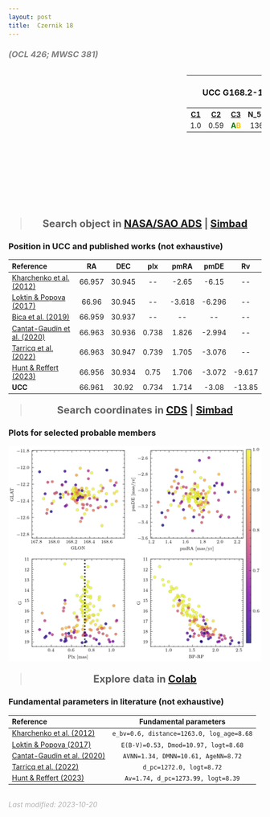 ```yaml
---
layout: post
title:  Czernik 18
---
```

<h3><span style="color: #808080;"><i>(OCL 426; MWSC 381)</i></span></h3>
<div style="display: flex; justify-content: space-between;">
 <div style="text-align: center;">
 <!-- Left block -->
 <div id="aladin-lite-div" style="width:355px;height:250px;"></div>
 <script type="text/javascript" src="https://aladin.cds.unistra.fr/AladinLite/api/v3/latest/aladin.js" charset="utf-8"></script>
 <script type="text/javascript">
   let aladin;
   A.init.then(() => {
      aladin = A.aladin('#aladin-lite-div', {survey: "P/DSS2/color", fov:0.25, target: "66.961 30.92"});
   });
 </script>
</div>
<!-- Left block -->

<table style="text-align: center; width:355px;height:250px;">
  <!-- Row 1 (title) -->
  <tr>
    <td colspan="5"><h3>UCC G168.2-12.3</h3></td>
  </tr>
  <!-- Row 2 -->
  <tr>
    <th><a href="https://ucc.ar/faq#what-are-the-c1-c2-and-c3-parameters" title="Photometric class">C1</a></th>
    <th><a href="https://ucc.ar/faq#what-are-the-c1-c2-and-c3-parameters" title="Density class">C2</a></th>
    <th><a href="https://ucc.ar/faq#what-are-the-c1-c2-and-c3-parameters" title="Combined class">C3</a></th>
    <th><div title="Stars with membership probability >50%">N_50</div></th>
    <th><div title="Radius that contains half the members [arcmin]">r_50</div></th>
  </tr>
  <!-- Row 3 -->
  <tr>
    <td>1.0</td>
    <td>0.59</td>
    <td><span style="color: green; font-weight: bold;">A</span><span style="color: #FFC300; font-weight: bold;">B</span></td>
    <td>136</td>
    <td>7.5</td>
  </tr>
</table>
</div>

> <p style="text-align:center; font-weight: bold; font-size:20px">Search object in <a href="https://ui.adsabs.harvard.edu/search/q=%20collection%3Aastronomy%20body%3A%22Czernik%2018%22&sort=date%20desc%2C%20bibcode%20desc&p_=0" target="_blank">NASA/SAO ADS</a> | <a href="https://simbad.cds.unistra.fr/simbad/sim-id-refs?Ident=czernik18" target="_blank">Simbad</a></p>


### Position in UCC and published works (not exhaustive)

| Reference    | RA    | DEC   | plx  | pmRA  | pmDE   |  Rv  |
| :---         | :---: | :---: | :---: | :---: | :---: | :---: |
|[Kharchenko et al. (2012)](https://ui.adsabs.harvard.edu/abs/2012A%26A...543A.156K) | 66.957 | 30.945 | -- | -2.65 | -6.15 | -- |
|[Loktin & Popova (2017)](https://ui.adsabs.harvard.edu/abs/2017AstBu..72..257L/abstract) | 66.96 | 30.945 | -- | -3.618 | -6.296 | -- |
|[Bica et al. (2019)](https://ui.adsabs.harvard.edu/abs/2019AJ....157...12B/abstract) | 66.959 | 30.937 | -- | -- | -- | -- |
|[Cantat-Gaudin et al. (2020)](https://ui.adsabs.harvard.edu/abs/2020A%26A...640A...1C) | 66.963 | 30.936 | 0.738 | 1.826 | -2.994 | -- |
|[Tarricq et al. (2022)](https://ui.adsabs.harvard.edu/abs/2022A%26A...659A..59T/abstract) | 66.963 | 30.947 | 0.739 | 1.705 | -3.076 | -- |
|[Hunt & Reffert (2023)](https://ui.adsabs.harvard.edu/abs/2023arXiv230313424H/abstract) | 66.956 | 30.934 | 0.75 | 1.706 | -3.072 | -9.617 |
| **UCC** |66.961 | 30.92 | 0.734 | 1.714 | -3.08 | -13.85 |

> <p style="text-align:center; font-weight: bold; font-size:20px">Search coordinates in <a href="https://cdsportal.u-strasbg.fr/?target=66.961,30.92" target="_blank">CDS</a> | <a href="https://simbad.cds.unistra.fr/mobile/object_list.html?coord=66.961%2030.92&output=json&radius=5&userEntry=czernik18" target="_blank">Simbad</a></p>

### Plots for selected probable members

![CLUSTER](https://raw.githubusercontent.com/ucc23/Q2N/main/plots/czernik18.webp)


> <p style="text-align:center; font-weight: bold; font-size:20px">Explore data in <a href="https://colab.research.google.com/github/UCC23/Q2N/blob/master/notebooks/czernik18.ipynb" target="_blank">Colab</a></p>


### Fundamental parameters in literature (not exhaustive)

| Reference |  Fundamental parameters |
| :---         |     :---:      |
| [Kharchenko et al. (2012)](https://ui.adsabs.harvard.edu/abs/2012A%26A...543A.156K) | `e_bv=0.6, distance=1263.0, log_age=8.68` |
| [Loktin & Popova (2017)](https://ui.adsabs.harvard.edu/abs/2017AstBu..72..257L/abstract) | `E(B-V)=0.53, Dmod=10.97, logt=8.68` |
| [Cantat-Gaudin et al. (2020)](https://ui.adsabs.harvard.edu/abs/2020A%26A...640A...1C) | `AVNN=1.34, DMNN=10.61, AgeNN=8.72` |
| [Tarricq et al. (2022)](https://ui.adsabs.harvard.edu/abs/2022A%26A...659A..59T/abstract) | `d_pc=1272.0, logt=8.72` |
| [Hunt & Reffert (2023)](https://ui.adsabs.harvard.edu/abs/2023arXiv230313424H/abstract) | `Av=1.74, d_pc=1273.99, logt=8.39` |

<br>
<font color="b3b1b1"><i>Last modified: 2023-10-20</i></font>

